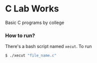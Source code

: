 # C Lab Works
Basic C programs by college

### How to run?
There's a bash script named `xecut`. To run

```bash
$ ./xecut "file_name.c"
```
